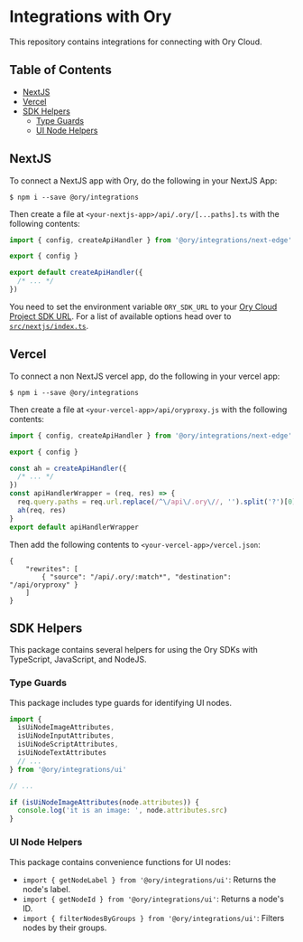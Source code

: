# Integrations with Ory

This repository contains integrations for connecting with Ory Cloud.

## Table of Contents

<!-- START doctoc generated TOC please keep comment here to allow auto update -->
<!-- DON'T EDIT THIS SECTION, INSTEAD RE-RUN doctoc TO UPDATE -->

- [NextJS](#nextjs)
- [Vercel](#vercel)
- [SDK Helpers](#sdk-helpers)
  - [Type Guards](#type-guards)
  - [UI Node Helpers](#ui-node-helpers)

<!-- END doctoc generated TOC please keep comment here to allow auto update -->

## NextJS

To connect a NextJS app with Ory, do the following in your NextJS App:

```
$ npm i --save @ory/integrations
```

Then create a file at `<your-nextjs-app>/api/.ory/[...paths].ts` with the
following contents:

```typescript
import { config, createApiHandler } from '@ory/integrations/next-edge'

export { config }

export default createApiHandler({
  /* ... */
})
```

You need to set the environment variable `ORY_SDK_URL` to your
[Ory Cloud Project SDK URL](https://www.ory.sh/docs/concepts/services-api). For
a list of available options head over to
[`src/nextjs/index.ts`](src/next-edge/index.ts).

## Vercel

To connect a non NextJS vercel app, do the following in your vercel app:

```
$ npm i --save @ory/integrations
```

Then create a file at `<your-vercel-app>/api/oryproxy.js` with the following
contents:

```javascript
import { config, createApiHandler } from '@ory/integrations/next-edge'

export { config }

const ah = createApiHandler({
  /* ... */
})
const apiHandlerWrapper = (req, res) => {
  req.query.paths = req.url.replace(/^\/api\/.ory\//, '').split('?')[0]
  ah(req, res)
}
export default apiHandlerWrapper
```

Then add the following contents to `<your-vercel-app>/vercel.json`:

```
{
    "rewrites": [
        { "source": "/api/.ory/:match*", "destination": "/api/oryproxy" }
    ]
}
```

## SDK Helpers

This package contains several helpers for using the Ory SDKs with TypeScript,
JavaScript, and NodeJS.

### Type Guards

This package includes type guards for identifying UI nodes.

```ts
import {
  isUiNodeImageAttributes,
  isUiNodeInputAttributes,
  isUiNodeScriptAttributes,
  isUiNodeTextAttributes
  // ...
} from '@ory/integrations/ui'

// ...

if (isUiNodeImageAttributes(node.attributes)) {
  console.log('it is an image: ', node.attributes.src)
}
```

### UI Node Helpers

This package contains convenience functions for UI nodes:

- `import { getNodeLabel } from '@ory/integrations/ui'`: Returns the node's
  label.
- `import { getNodeId } from '@ory/integrations/ui'`: Returns a node's ID.
- `import { filterNodesByGroups } from '@ory/integrations/ui'`: Filters nodes by
  their groups.
